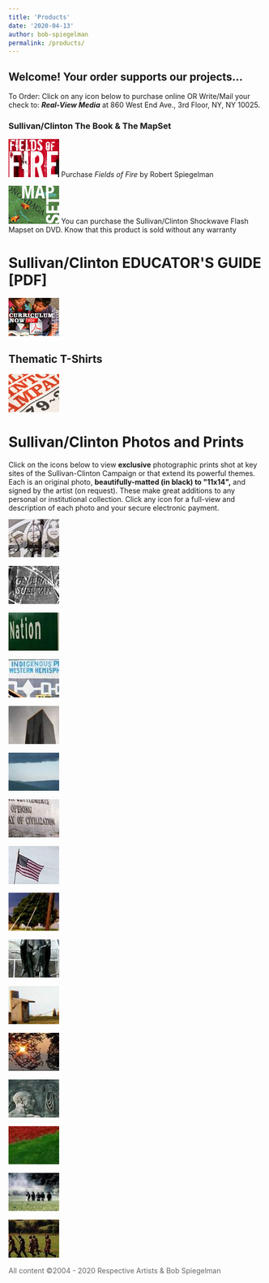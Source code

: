 ```yaml
---
title: 'Products'
date: '2020-04-13'
author: bob-spiegelman
permalink: /products/
---
```

## Welcome! Your order supports our projects...

To Order: Click on any icon below to purchase online OR Write/Mail your check to: **_Real-View Media_** at 860 West End Ave., 3rd Floor, NY, NY 10025.

### Sullivan/Clinton The Book & The MapSet



[![Fields of Fire](/images/thumbs/fieldsthumb.jpg)](/dp/fields-fire/)
Purchase _Fields of Fire_ by Robert Spiegelman

[![Mapset Shockwave Flash](/images/thumbs/mapthumb.gif)](/mapset/)
You can purchase the Sullivan/Clinton Shockwave Flash Mapset on DVD. Know that this product is sold without any warranty



# Sullivan/Clinton EDUCATOR'S GUIDE [PDF]

[![](/images/thumbs/pdfthumb.jpg)](/products/educators-guide/)

## Thematic T-Shirts
[![](/images/thumbs/whitethumb.jpg)](popup17.html)

# Sullivan/Clinton Photos and Prints

Click on the icons below to view **exclusive** photographic prints shot at key sites of the Sullivan-Clinton Campaign or that extend its powerful themes. Each is an original photo, **beautifully-matted (in black) to "11x14",** and signed by the artist (on request). These make great additions to any personal or institutional collection. Click any icon for a full-view and description of each photo and your secure electronic payment.

[![Three Sisters by Jennifer Warren](/images/thumbs/thumb1.jpg)](popup01.html)

[![Sullivan-Clinton Monument photography by Robert Spiegelman](/images/thumbs/thumb2.jpg)](popup02.html)

[![Superhighway at Onondaga Capital by Robert Spiegelman](/images/thumbs/thumb3.jpg)](popup03.html)

[![ Wood Teepee at Onondaga Capital by Robert Spiegelman](/images/thumbs/thumb4.jpg)](popup04.html)

[![ Sullivan-Clinton Victory Monument by Robert Spiegelman](/images/thumbs/thumb5.jpg)](popup05.html)

[![Overlooking Newtown Battlefield by Robert Spiegelman](/images/thumbs/thumb6.jpg)](popup06.html)

[![ The Victory Plaque by Robert Spiegelman](/images/thumbs/thumb7.jpg)](popup07.html)

[![ Boyd-Parker Monument by Robert Spiegelman](/images/thumbs/thumb8.jpg)](popup08.html)

[![Boyd-Parker Sign at Seneca Capital by Robert Spiegelman](/images/thumbs/thumb9.jpg)](popup09.html)

[![Not at Liberty by Clint Fisher Art](/images/thumbs/thumb10.jpg)](popup10.html)

[![Fence at Cayuga Capital by Robert Spiegelman](/images/thumbs/thumb11.jpg)](popup11.html)

[![Cayuga Lake Sunset by Robert Spiegelman](/images/thumbs/thumb12.jpg)](popup12.html)

[![Sale of Manhattan, Hudson Plaque by Robert Spiegelman](/images/thumbs/thumb13.jpg)](popup13.html)

[![Marquee: Six Nations Vs. Newtown by Robert Spiegelman](/images/thumbs/thumb14.jpg)](popup14.html)

[![Girl at the Edge of History by Robert Spiegelman](/images/thumbs/thumb15.jpg)](popup15.html)

[![Boy at the Edge of History by Robert Spiegelman](/images/thumbs/thumb16.jpg)](popup16.html)



<span style="color:#666666;">All content ©2004 - 2020 Respective Artists & Bob Spiegelman
